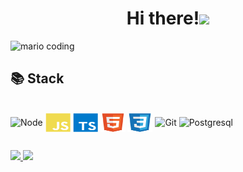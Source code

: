 <h1 align="center">Hi there!<img src="https://media.giphy.com/media/hvRJCLFzcasrR4ia7z/giphy.gif" width="30px"></h1>

![mario coding](https://i.imgur.com/1ZvVkDc.gif)
  
## 📚 Stack
<div style="display: inline_block"><br>        
  <img align="center" alt="Node" height="30" width="40" src="https://cdn.jsdelivr.net/gh/devicons/devicon/icons/nodejs/nodejs-original.svg">
  <img align="center" alt="JS" height="30" width="40" src="https://raw.githubusercontent.com/devicons/devicon/master/icons/javascript/javascript-plain.svg">
  <img align="center" alt="TS" height="30" width="40" src="https://raw.githubusercontent.com/devicons/devicon/master/icons/typescript/typescript-plain.svg">
  <img align="center" alt="HTML" height="30" width="40" src="https://raw.githubusercontent.com/devicons/devicon/master/icons/html5/html5-original.svg">
  <img align="center" alt="CSS" height="30" width="40" src="https://raw.githubusercontent.com/devicons/devicon/master/icons/css3/css3-original.svg">
  <img align="center" alt="Git" height="30" width="40" src="https://cdn.jsdelivr.net/gh/devicons/devicon/icons/git/git-original.svg">       
  <img align="center" alt="Postgresql" height="30" width="40" src="https://cdn.jsdelivr.net/gh/devicons/devicon/icons/postgresql/postgresql-original-wordmark.svg">   
</div>

##
<div align="rigth" margin_top="20px">
  <a href="https://github.com/joaopa12">
  <img height="180em" src="https://github-readme-stats.vercel.app/api?username=joaopa12&show_icons=true&theme=dracula&include_all_commits=true&count_private=true"/>
  <img height="180em" src="https://github-readme-stats.vercel.app/api/top-langs/?username=joaopa12&layout=compact&langs_count=7&theme=dracula"/>
</div>
  
